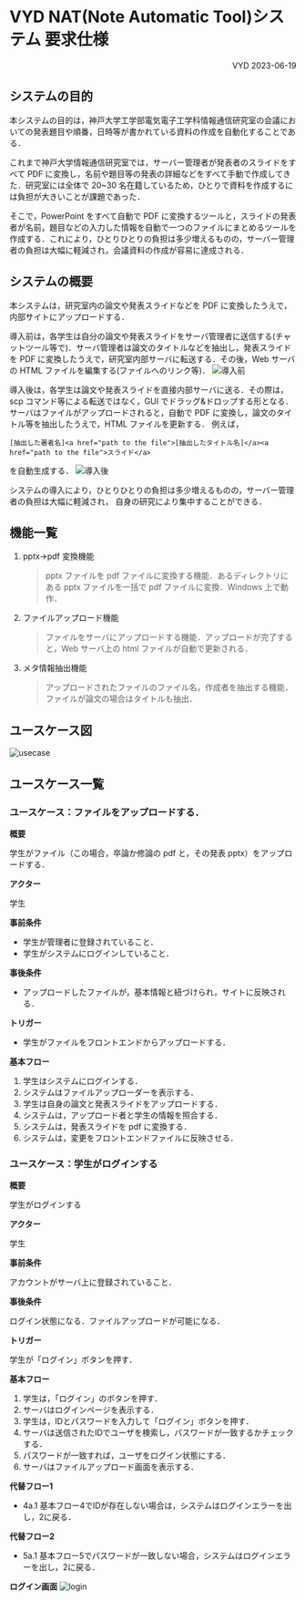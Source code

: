 # VYD NAT(Note Automatic Tool)システム 要求仕様

<div style="text-align: right;">
    VYD  2023-06-19
</div>

## システムの目的

本システムの目的は，神戸大学工学部電気電子工学科情報通信研究室の会議においての発表題目や順番，日時等が書かれている資料の作成を自動化することである．

これまで神戸大学情報通信研究室では，サーバー管理者が発表者のスライドをすべて PDF に変換し，名前や題目等の発表の詳細などをすべて手動で作成してきた．研究室には全体で 20~30 名在籍しているため，ひとりで資料を作成するには負担が大きいことが課題であった．

そこで，PowerPoint をすべて自動で PDF に変換するツールと，スライドの発表者が名前，題目などの入力した情報を自動で一つのファイルにまとめるツールを作成する．これにより，ひとりひとりの負担は多少増えるものの，サーバー管理者の負担は大幅に軽減され，会議資料の作成が容易に達成される．

## システムの概要

本システムは，研究室内の論文や発表スライドなどを PDF に変換したうえで，内部サイトにアップロードする．

導入前は，各学生は自分の論文や発表スライドをサーバ管理者に送信する(チャットツール等で)．サーバ管理者は論文のタイトルなどを抽出し，発表スライドを
PDF に変換したうえで，研究室内部サーバに転送する．その後，Web サーバの HTML ファイルを編集する(ファイルへのリンク等)．
![導入前](image/before.png)

導入後は，各学生は論文や発表スライドを直接内部サーバに送る．その際は，scp コマンド等による転送ではなく，GUI でドラッグ&ドロップする形となる．
サーバはファイルがアップロードされると，自動で PDF に変換し，論文のタイトル等を抽出したうえで，HTML ファイルを更新する．
例えば，

`[抽出した著者名]<a href="path to the file">[抽出したタイトル名]</a><a href="path to the file">スライド</a>`

を自動生成する．
![導入後](image/after_v2.png)

システムの導入により，ひとりひとりの負担は多少増えるものの，サーバー管理者の負担は大幅に軽減され，
自身の研究により集中することができる．

## 機能一覧

1. pptx→pdf 変換機能
   > pptx ファイルを pdf ファイルに変換する機能．あるディレクトリにある pptx ファイルを一括で pdf ファイルに変換．Windows 上で動作．
2. ファイルアップロード機能
   > ファイルをサーバにアップロードする機能．アップロードが完了すると，Web サーバ上の html ファイルが自動で更新される．
3. メタ情報抽出機能
   > アップロードされたファイルのファイル名，作成者を抽出する機能．ファイルが論文の場合はタイトルも抽出．

## ユースケース図

![usecase](./image/usecase.drawio.png)

## ユースケース一覧

### ユースケース：ファイルをアップロードする．

**概要**

学生がファイル（この場合，卒論か修論の pdf と，その発表 pptx）をアップロードする．

**アクター**

学生

**事前条件**

- 学生が管理者に登録されていること．
- 学生がシステムにログインしていること．

**事後条件**

- アップロードしたファイルが，基本情報と紐づけられ，サイトに反映される．

**トリガー**

- 学生がファイルをフロントエンドからアップロードする．

**基本フロー**

1. 学生はシステムにログインする．
2. システムはファイルアップローダーを表示する．
3. 学生は自身の論文と発表スライドをアップロードする．
4. システムは，アップロード者と学生の情報を照合する．
5. システムは，発表スライドを pdf に変換する．
6. システムは，変更をフロントエンドファイルに反映させる．

### ユースケース：学生がログインする

**概要**

学生がログインする

**アクター**

学生

**事前条件**

アカウントがサーバ上に登録されていること．

**事後条件**

ログイン状態になる．ファイルアップロードが可能になる．

**トリガー**

学生が「ログイン」ボタンを押す．

**基本フロー**
1. 学生は，「ログイン」のボタンを押す．
2. サーバはログインページを表示する．
3. 学生は，IDとパスワードを入力して「ログイン」ボタンを押す．
4. サーバは送信されたIDでユーザを検索し，パスワードが一致するかチェックする．
5. パスワードが一致すれば，ユーザをログイン状態にする．
6. サーバはファイルアップロード画面を表示する．

**代替フロー1**
  - 4a.1 基本フロー4でIDが存在しない場合は，システムはログインエラーを出し，2に戻る．

**代替フロー2**
  - 5a.1 基本フロー5でパスワードが一致しない場合，システムはログインエラーを出し，2に戻る．

**ログイン画面**
![login](./image/login.png)